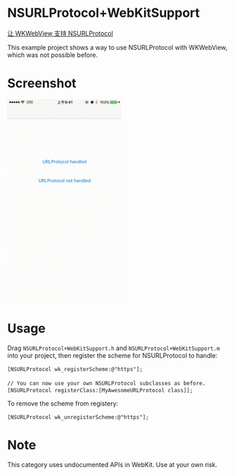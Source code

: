 # NSURLProtocol+WebKitSupport

[让 WKWebView 支持 NSURLProtocol](https://blog.yeatse.com/2016/10/26/support-nsurlprotocol-in-wkwebview/)

This example project shows a way to use NSURLProtocol with WKWebView, which was not possible before.

# Screenshot

![](snapshot.gif)

# Usage

Drag `NSURLProtocol+WebKitSupport.h` and `NSURLProtocol+WebKitSupport.m` into your project, then register the scheme for NSURLProtocol to handle:

```objc
[NSURLProtocol wk_registerScheme:@"https"];

// You can now use your own NSURLProtocol subclasses as before.
[NSURLProtocol registerClass:[MyAwesomeURLProtocol class]];
```

To remove the scheme from registery:

```objc
[NSURLProtocol wk_unregisterScheme:@"https"];
```

# Note

This category uses undocumented APIs in WebKit. Use at your own risk.
